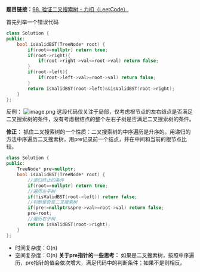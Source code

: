 **题目链接：**[98. 验证二叉搜索树 - 力扣（LeetCode）](https://leetcode.cn/problems/validate-binary-search-tree/description/?envType=study-plan-v2&envId=top-100-liked)

首先列举一个错误代码
```cpp
class Solution {
public:
    bool isValidBST(TreeNode* root) {
        if(root==nullptr) return true;
        if(root->right){
            if(root->right->val<=root->val) return false;
        } 
        if(root->left){
            if(root->left->val>=root->val) return false;
        }
        return isValidBST(root->left)&&isValidBST(root->right);
    }
};
```

反例：
![image.png](https://gitee.com/techstream/mypicture/raw/master/img/20250430084245611.png)
这段代码仅关注于局部，仅考虑根节点的左右结点是否满足二叉搜索树的条件，没有考虑根结点的整个左右子树是否满足二叉搜索树的条件。

**修正：** 抓住二叉搜索树的一个性质：二叉搜索树的中序遍历是升序的。用递归的方法中序遍历二叉搜索树，用pre记录前一个结点，并在中间和当前的根节点比较。

```cpp
class Solution {
public:
    TreeNode* pre=nullptr;
    bool isValidBST(TreeNode* root) {
	    //递归终止的条件
        if(root==nullptr) return true;
        //遍历左子树
        if(!isValidBST(root->left)) return false;
        //判断是否是二叉搜索树
        if(pre!=nullptr&&pre->val>=root->val) return false;
        pre=root;
        //遍历右子树
        return isValidBST(root->right);
    }
};
```
* 时间复杂度：O(n)
* 空间复杂度：O(n)
**关于pre指针的一些思考：** 如果是二叉搜索树，按照中序遍历，pre指针的值会依次增大，满足代码中的判断条件；如果不是则相反。